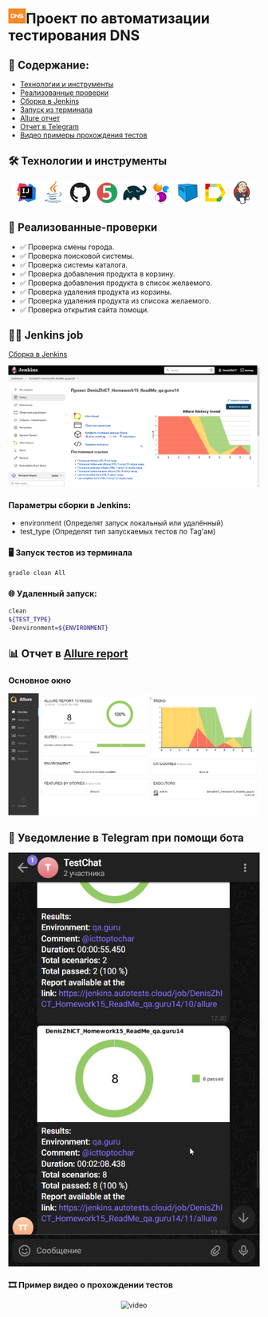 # <img src="images/DNS.png" alt="DNS" width="35" height="30"/>Проект по автоматизации тестирования DNS

## :scroll: Содержание:

- [Технологии и инструменты](#hammer_and_wrench-технологии-и-инструменты)
- [Реализованные проверки](#memo-реализованные-проверки)
- [Сборка в Jenkins](#man_technologist-jenkins-job)
- [Запуск из терминала](#desktop_computer-Запуск-тестов-из-терминала)
- [Allure отчет](#bar_chart-отчет-в-allure-report)
- [Отчет в Telegram](#grapes-уведомление-в-telegram-при-помощи-бота)
- [Видео примеры прохождения тестов](#film_strip-примеры-видео-о-прохождении-тестов)

## :hammer_and_wrench: Технологии и инструменты

<p align="center">
<a href="https://www.jetbrains.com/idea/"><img src="images/Intelij_IDEA.svg" width="50" height="50"  alt="IDEA"/></a>
<a href="https://www.java.com/"><img src="images/Java.svg" width="50" height="50"  alt="Java"/></a>
<a href="https://github.com/"><img src="images/Github.svg" width="50" height="50"  alt="Github"/></a>
<a href="https://junit.org/junit5/"><img src="images/JUnit5.svg" width="50" height="50"  alt="JUnit 5"/></a>
<a href="https://gradle.org/"><img src="images/Gradle.svg" width="50" height="50"  alt="Gradle"/></a>
<a href="https://selenide.org/"><img src="images/Selenide.svg" width="50" height="50"  alt="Selenide"/></a>
<a href="https://aerokube.com/selenoid/"><img src="images/Selenoid.svg" width="50" height="50"  alt="Selenoid"/></a>
<a href="https://github.com/allure-framework/allure2"><img src="images/Allure_Report.svg" width="50" height="50"  alt="Allure"/></a>
<a href="https://www.jenkins.io/"><img src="images/Jenkins.svg" width="50" height="50"  alt="Jenkins"/></a>
</p>

## :memo: Реализованные-проверки

- :white_check_mark: Проверка смены города.
- :white_check_mark: Проверка поисковой системы.
- :white_check_mark: Проверка системы каталога.
- :white_check_mark: Проверка добавления продукта в корзину.
- :white_check_mark: Проверка добавления продукта в список желаемого.
- :white_check_mark: Проверка удаления продукта из корзины.
- :white_check_mark: Проверка удаления продукта из списока желаемого.
- :white_check_mark: Проверка открытия сайта помощи.

## :man_technologist: Jenkins job

<a target="_blank" href="https://jenkins.autotests.cloud/job/DenisZhICT_Homework15_ReadMe_qa.guru14/">Сборка в Jenkins</a>
<p align="center">
<img src="images/jenkins_job.png" alt="Jenkins"/>
</p>

### Параметры сборки в Jenkins:

* environment (Определят запуск локальный или удалённый)
* test_type (Определят тип запускаемых тестов по Tag'ам)

### :desktop_computer: Запуск тестов из терминала

```bash
gradle clean All
```

### :globe_with_meridians: Удаленный запуск:

```bash
clean 
${TEST_TYPE} 
-Denvironment=${ENVIRONMENT}
```

## :bar_chart: Отчет в <a target="_blank" href="https://jenkins.autotests.cloud/job/DenisZhICT_Homework15_ReadMe_qa.guru14/11/allure/">Allure report</a>

### Основное окно

<p align="center">
<img title="Allure Overview Dashboard" src="images/allure_main.png">
</p>


## :grapes: Уведомление в Telegram при помощи бота

<p align="center">
<img title="Allure Overview Dashboard" src="images/allure_telegram.png">
</p>

### :film_strip: Пример видео о прохождении тестов

<p align="center">
<img title="Selenoid Video" src="images/video1.gif" width="250" height="153"  alt="video">
</p>